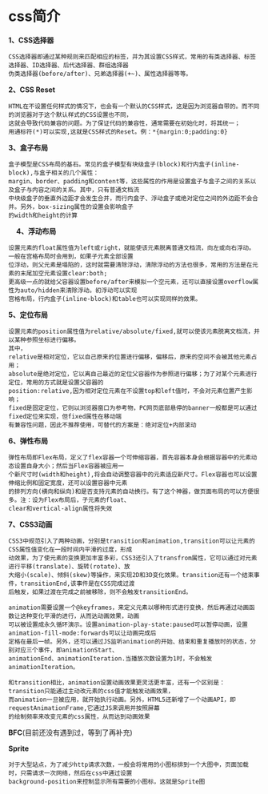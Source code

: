 # css简介

**1、CSS选择器**

    CSS选择器即通过某种规则来匹配相应的标签，并为其设置CSS样式，常用的有类选择器、标签选择器、ID选择器、后代选择器、群组选择器
    伪类选择器(before/after)、兄弟选择器(+~)、属性选择器等等。
    
**2、CSS Reset**


    HTML在不设置任何样式的情况下，也会有一个默认的CSS样式，这是因为浏览器自带的。而不同的浏览器对于这个默认样式的CSS设置也不同，
    这就会导致代码兼容的问题。为了保证代码的兼容性，通常需要在初始化时，将其统一；
    用通标符(*)可以实现,这就是CSS样式的Reset。例：*{margin:0;padding:0}

**3、盒子布局**

    盒子模型是CSS布局的基石。常见的盒子模型有块级盒子(block)和行内盒子(inline-block),与盒子相关的几个属性：
    margin、border、padding和content等，这些属性的作用是设置盒子与盒子之间的关系以及盒子与内容之间的关系。其中，只有普通文档流
    中块级盒子的垂直外边距才会发生合并，而行内盒子、浮动盒子或绝对定位之间的外边距不会合并。另外，box-sizing属性的设置会影响盒子
    的width和height的计算
    
**4、浮动布局**


    设置元素的float属性值为left或right，就能使该元素脱离普通文档流，向左或向右浮动。一般在宫格布局时会用到，如果子元素全部设置
    位浮动，则父元素是塌陷的，这时就需要清除浮动，清除浮动的方法也很多，常用的方法是在元素的末尾加空元素设置clear:both;
    更高级一点的就给父容器设置before/after来模拟一个空元素，还可以直接设置overflow属性为auto/hidden来清除浮动。初浮动可以实现
    宫格布局，行内盒子(inline-block)和table也可以实现同样的效果。
     
 **5、定位布局**    


    设置元素的position属性值为relative/absolute/fixed,就可以使该元素脱离文档流，并以某种参照坐标进行偏移。
    其中，
    relative是相对定位，它以自己原来的位置进行偏移，偏移后，原来的空间不会被其他元素占用；
    absolute是绝对定位，它以离自己最近的定位父容器作为参照进行偏移；为了对某个元素进行定位，常用的方式就是设置父容器的
    position:relative,因为相对定位元素在不设置top和left值时，不会对元素位置产生影响；
    fixed是固定定位，它则以浏览器窗口为参考物，PC网页底部悬停的banner一般都是可以通过fixed定位来实现，但fixed属性在移动端
    有兼容性问题，因此不推荐使用，可替代的方案是：绝对定位+内部滚动
      
 **6、弹性布局**     


    弹性布局即Flex布局，定义了flex容器一个可伸缩容器，首先容器本身会根据容器中的元素动态设置自身大小；然后当Flex容器被应用一
    个新尺寸时(width和height),将会自动调整容器中的元素适应新尺寸。Flex容器也可以设置伸缩比例和固定宽度，还可以设置容器中元素
    的排列方向(横向和纵向)和是否支持元素的自动换行。有了这个神器，做页面布局的可以方便很多。注：设为Flex布局后，子元素的float、
    clear和vertical-align属性将失效
      
 **7、CSS3动画**


    CSS3中规范引入了两种动画，分别是transition和animation,transition可以让元素的CSS属性值变化在一段时间内平滑的过度，形成
    动效果，为了使元素的变换更加丰富多彩，CSS3还引入了transfrom属性，它可以通过对元素进行平移(translate)、旋转(rotate)、放
    大缩小(scale)、倾斜(skew)等操作，来实现2D和3D变化效果。transition还有一个结束事件，transitionEnd,该事件是在CSS完成过渡
    后触发，如果过渡在完成之前被移除，则不会触发transitionEnd。
      
    animation需要设置一个@keyframes，来定义元素以哪种形式进行变换，然后再通过动画函数让这种变化平滑的进行，从而达动画效果，动画
    可以被设置成永久循环演示。设置animation-play-state:paused可以暂停动画，设置animation-fill-mode:forwards可以让动画完成后
    定格在最后一帧。另外，还可以通过JS监听animation的开始、结束和重复播放时的状态，分别对应三个事件，即animationStart、
    animationEnd、animationIteration.当播放次数设置为1时，不会触发animationIteration。
      
    和transition相比，animation设置动画效果更灵活更丰富，还有一个区别是：transition只能通过主动改元素的css值才能触发动画效果，
    而animation一旦被应用，就开始执行动画。另外，HTML5还新增了一个动画API，即requestAnimationFrame,它通过JS来调用并按照屏幕
    的绘制频率来改变元素的css属性，从而达到动画效果
      
 **BFC**(目前还没有遇到过，等到了再补充)
 
 
 **Sprite**
 
    对于大型站点，为了减少http请求次数，一般会将常用的小图标排到一个大图中，页面加载时，只需请求一次网络，然后在css中通过设置
    background-position来控制显示所有需要的小图标，这就是Sprite图
    
      
    
    
    
